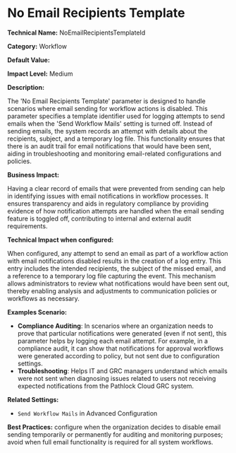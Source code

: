 # No Email Recipients Template

**Technical Name:** NoEmailRecipientsTemplateId

**Category:** Workflow

**Default Value:**

**Impact Level:** Medium

**Description:**

The 'No Email Recipients Template' parameter is designed to handle scenarios where email sending for workflow actions is disabled. This parameter specifies a template identifier used for logging attempts to send emails when the 'Send Workflow Mails' setting is turned off. Instead of sending emails, the system records an attempt with details about the recipients, subject, and a temporary log file. This functionality ensures that there is an audit trail for email notifications that would have been sent, aiding in troubleshooting and monitoring email-related configurations and policies.

**Business Impact:**

Having a clear record of emails that were prevented from sending can help in identifying issues with email notifications in workflow processes. It ensures transparency and aids in regulatory compliance by providing evidence of how notification attempts are handled when the email sending feature is toggled off, contributing to internal and external audit requirements.

**Technical Impact when configured:**

When configured, any attempt to send an email as part of a workflow action with email notifications disabled results in the creation of a log entry. This entry includes the intended recipients, the subject of the missed email, and a reference to a temporary log file capturing the event. This mechanism allows administrators to review what notifications would have been sent out, thereby enabling analysis and adjustments to communication policies or workflows as necessary.

**Examples Scenario:**

- **Compliance Auditing**: In scenarios where an organization needs to prove that particular notifications were generated (even if not sent), this parameter helps by logging each email attempt. For example, in a compliance audit, it can show that notifications for approval workflows were generated according to policy, but not sent due to configuration settings.
- **Troubleshooting**: Helps IT and GRC managers understand which emails were not sent when diagnosing issues related to users not receiving expected notifications from the Pathlock Cloud GRC system.

**Related Settings:**

- `Send Workflow Mails` in Advanced Configuration

**Best Practices:** configure when the organization decides to disable email sending temporarily or permanently for auditing and monitoring purposes; avoid when full email functionality is required for all system workflows.